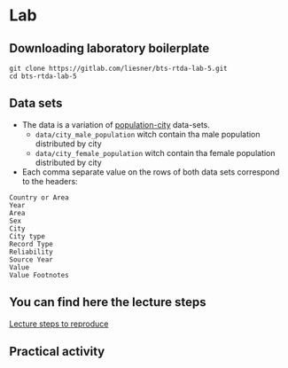 # Lab

## Downloading laboratory boilerplate

```terminal
git clone https://gitlab.com/liesner/bts-rtda-lab-5.git
cd bts-rtda-lab-5
```

## Data sets

- The data is a variation of  [population-city](https://github.com/datasets/population-city) data-sets.
    - ```data/city_male_population``` witch contain tha male population distributed by city
    - ```data/city_female_population``` witch contain tha female population distributed by city
- Each comma separate value on the rows of both data sets correspond to the headers: 

```terminal
Country or Area
Year
Area
Sex
City
City type
Record Type
Reliability
Source Year
Value
Value Footnotes
```    


## You can find here the lecture steps
[Lecture steps to reproduce](docs/conference_steps.md)


## Practical activity













